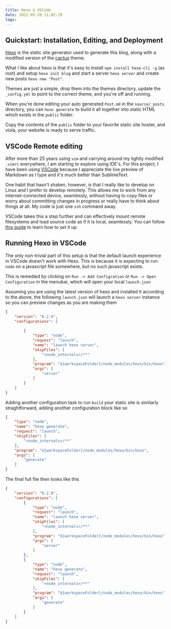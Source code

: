 ```yaml
---
title: Hexo & VSCode
date: 2022-05-28 11:02:29
tags:
---
```


## Quickstart: Installation, Editing, and Deployment
[Hexo](https://github.com/hexojs/hexo) is the static site generator used to generate this blog, along with a modified version of the [cactus](https://github.com/probberechts/hexo-theme-cactus) theme.

What I like about hexo is that it's easy to install `npm install hexo-cli -g` (as root) and setup `hexo init blog` and start a server `hexo server` and create new posts `hexo new "Post"`.

Themes are just a simple, drop them into the themes directory, update the `_config.yml` to point to the correct theme, and you're off and running.

When you're done editing your auto generated `Post.md` in the `source/_posts` directory, you can `hexo generate` to build it all together into static HTML which exists in the `public` folder.

Copy the contents of the `public` folder to your favorite static site hoster, and viola, your website is ready to serve traffic.

## VSCode Remote editing
After more than 25 years using `vim` and carrying around my lightly modified `.vimrc` everywhere, I am starting to explore using IDE's. For this project, I have been using [VSCode](https://code.visualstudio.com/) because I appreciate the live preview of Markdown as I type and it's much better than SublimeText.

One habit that hasn't shaken, however, is that I really like to develop on Linux and I prefer to develop remotely. This allows me to work from any internet-connected device, seamlessly, without having to copy files or worry about committing changes in progress or really have to think about things at all. My code is just one `ssh` command away.

VSCode takes this a step further and can effectively mount remote filesystems and load source code as if it is local, seamlessly. You can follow [this guide](https://code.visualstudio.com/docs/remote/ssh) to learn how to set it up.

## Running Hexo in VSCode
The only non-trivial part of this setup is that the default launch experience in VSCode doesn't work with Hexo. This is because it is expecting to run `node` on a javascript file somewhere, but no such javascript exists. 

This is remedied by clicking on `Run -> Add Configration` or `Run -> Open Configuration` in the menubar, which will open your local `launch.json` 

Assuming you are using the latest version of hexo and installed it according to the above, the following `launch.json` will launch a `hexo server` instance so you can preview changes as you are making them

```json
{
    "version": "0.2.0",
    "configurations": [
        
        {
            "type": "node",
            "request": "launch",
            "name": "launch hexo server",
            "skipFiles": [
                "<node_internals>/**"
            ],
            "program": "${workspaceFolder}/node_modules/hexo/bin/hexo",
            "args": [
                "server"
            ]
        }
    ]
} 
```

Adding another configuration task to run `build` your static site is similarly straghtforward, adding another configuration block like so

```json
{
    "type": "node",
    "name": "hexo generate",
    "request": "launch",
    "skipFiles": [
        "<node_internals>/**"
    ],
    "program": "${workspaceFolder}/node_modules/hexo/bin/hexo",
    "args": [
        "generate"
    ]
}
```

The final full file then looks like this

```json
{
    "version": "0.2.0",
    "configurations": [
        {
            "type": "node",
            "request": "launch",
            "name": "launch hexo server",
            "skipFiles": [
                "<node_internals>/**"
            ],
            "program": "${workspaceFolder}/node_modules/hexo/bin/hexo",
            "args": [
                "server"
            ]
        },
        {
            "type": "node",
            "name": "hexo generate",
            "request": "launch",
            "skipFiles": [
                "<node_internals>/**"
            ],
            "program": "${workspaceFolder}/node_modules/hexo/bin/hexo",
            "args": [
                "generate"
            ]
        }
    ]
}
```
